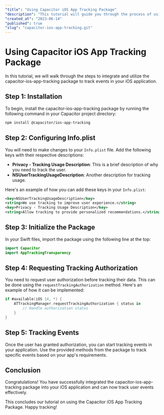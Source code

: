 ```yaml
---
"title": "Using Capacitor iOS App Tracking Package"
"description": "This tutorial will guide you through the process of using the capacitor-ios-app-tracking package to track events in your iOS application."
"created_at": "2023-06-14"
"published": true
"slug": "capacitor-ios-app-tracking.git"
---
```


# Using Capacitor iOS App Tracking Package

In this tutorial, we will walk through the steps to integrate and utilize the capacitor-ios-app-tracking package to track events in your iOS application.

## Step 1: Installation

To begin, install the capacitor-ios-app-tracking package by running the following command in your Capacitor project directory:

```bash
npm install @capacitor/ios-app-tracking
```

## Step 2: Configuring Info.plist

You will need to make changes to your `Info.plist` file. Add the following keys with their respective descriptions:

- **Privacy - Tracking Usage Description**: This is a brief description of why you need to track the user.
- **NSUserTrackingUsageDescription**: Another description for tracking usage.

Here's an example of how you can add these keys in your `Info.plist`:

```xml
<key>NSUserTrackingUsageDescription</key>
<string>We use tracking to improve user experience.</string>
<key>Privacy - Tracking Usage Description</key>
<string>Allow tracking to provide personalized recommendations.</string>
```

## Step 3: Initialize the Package

In your Swift files, import the package using the following line at the top:

```swift
import Capacitor
import AppTrackingTransparency
```

## Step 4: Requesting Tracking Authorization

You need to request user authorization before tracking their data. This can be done using the `requestTrackingAuthorization` method. Here's an example of how it can be implemented:

```swift
if #available(iOS 14, *) {
    ATTrackingManager.requestTrackingAuthorization { status in
        // Handle authorization status
    }
}
```

## Step 5: Tracking Events

Once the user has granted authorization, you can start tracking events in your application. Use the provided methods from the package to track specific events based on your app's requirements.

## Conclusion

Congratulations! You have successfully integrated the capacitor-ios-app-tracking package into your iOS application and can now track user events effectively.

This concludes our tutorial on using the Capacitor iOS App Tracking Package. Happy tracking!
